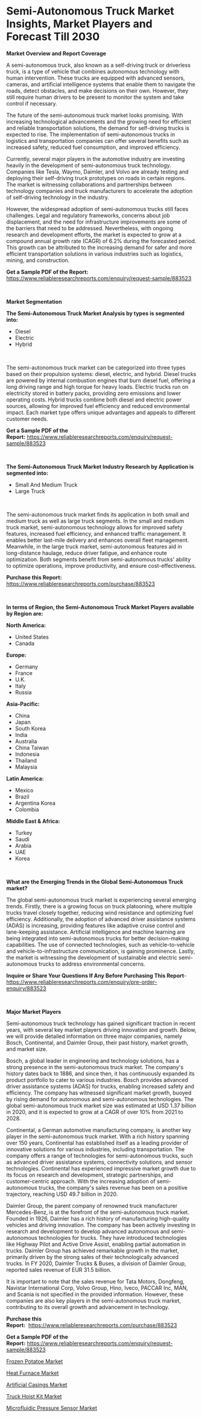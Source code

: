 <p><h1>Semi-Autonomous Truck Market Insights, Market Players and Forecast Till 2030</h1></p><p><strong>Market Overview and Report Coverage</strong></p>
<p><p>A semi-autonomous truck, also known as a self-driving truck or driverless truck, is a type of vehicle that combines autonomous technology with human intervention. These trucks are equipped with advanced sensors, cameras, and artificial intelligence systems that enable them to navigate the roads, detect obstacles, and make decisions on their own. However, they still require human drivers to be present to monitor the system and take control if necessary.</p><p>The future of the semi-autonomous truck market looks promising. With increasing technological advancements and the growing need for efficient and reliable transportation solutions, the demand for self-driving trucks is expected to rise. The implementation of semi-autonomous trucks in logistics and transportation companies can offer several benefits such as increased safety, reduced fuel consumption, and improved efficiency.</p><p>Currently, several major players in the automotive industry are investing heavily in the development of semi-autonomous truck technology. Companies like Tesla, Waymo, Daimler, and Volvo are already testing and deploying their self-driving truck prototypes on roads in certain regions. The market is witnessing collaborations and partnerships between technology companies and truck manufacturers to accelerate the adoption of self-driving technology in the industry.</p><p>However, the widespread adoption of semi-autonomous trucks still faces challenges. Legal and regulatory frameworks, concerns about job displacement, and the need for infrastructure improvements are some of the barriers that need to be addressed. Nevertheless, with ongoing research and development efforts, the market is expected to grow at a compound annual growth rate (CAGR) of 6.2% during the forecasted period. This growth can be attributed to the increasing demand for safer and more efficient transportation solutions in various industries such as logistics, mining, and construction.</p></p>
<p><strong>Get a Sample PDF of the Report:</strong> <a href="https://www.reliableresearchreports.com/enquiry/request-sample/883523">https://www.reliableresearchreports.com/enquiry/request-sample/883523</a></p>
<p>&nbsp;</p>
<p><strong>Market Segmentation</strong></p>
<p><strong>The Semi-Autonomous Truck Market Analysis by types is segmented into:</strong></p>
<p><ul><li>Diesel</li><li>Electric</li><li>Hybrid</li></ul></p>
<p>&nbsp;</p>
<p><p>The semi-autonomous truck market can be categorized into three types based on their propulsion systems: diesel, electric, and hybrid. Diesel trucks are powered by internal combustion engines that burn diesel fuel, offering a long driving range and high torque for heavy loads. Electric trucks run on electricity stored in battery packs, providing zero emissions and lower operating costs. Hybrid trucks combine both diesel and electric power sources, allowing for improved fuel efficiency and reduced environmental impact. Each market type offers unique advantages and appeals to different customer needs.</p></p>
<p><strong>Get a Sample PDF of the Report:</strong>&nbsp;<a href="https://www.reliableresearchreports.com/enquiry/request-sample/883523">https://www.reliableresearchreports.com/enquiry/request-sample/883523</a></p>
<p>&nbsp;</p>
<p><strong>The Semi-Autonomous Truck Market Industry Research by Application is segmented into:</strong></p>
<p><ul><li>Small And Medium Truck</li><li>Large Truck</li></ul></p>
<p>&nbsp;</p>
<p><p>The semi-autonomous truck market finds its application in both small and medium truck as well as large truck segments. In the small and medium truck market, semi-autonomous technology allows for improved safety features, increased fuel efficiency, and enhanced traffic management. It enables better last-mile delivery and enhances overall fleet management. Meanwhile, in the large truck market, semi-autonomous features aid in long-distance haulage, reduce driver fatigue, and enhance route optimization. Both segments benefit from semi-autonomous trucks' ability to optimize operations, improve productivity, and ensure cost-effectiveness.</p></p>
<p><strong>Purchase this Report:</strong>&nbsp; <a href="https://www.reliableresearchreports.com/purchase/883523">https://www.reliableresearchreports.com/purchase/883523</a></p>
<p>&nbsp;</p>
<p><strong>In terms of Region, the Semi-Autonomous Truck Market Players available by Region are:</strong></p>
<p>
    <p> <strong> North America: </strong>
        <ul>
            <li>United States</li>
            <li>Canada</li>
        </ul>
        </p> 
    <p> <strong> Europe: </strong>
        <ul>
            <li>Germany</li>
            <li>France</li>
            <li>U.K.</li>
            <li>Italy</li>
            <li>Russia</li>
        </ul>
        </p> 
    <p> <strong> Asia-Pacific: </strong>
        <ul>
            <li>China</li>
            <li>Japan</li>
            <li>South Korea</li>
            <li>India</li>
            <li>Australia</li>
            <li>China Taiwan</li>
            <li>Indonesia</li>
            <li>Thailand</li>
            <li>Malaysia</li>
        </ul>
        </p> 
    <p> <strong> Latin America: </strong>
        <ul>
            <li>Mexico</li>
            <li>Brazil</li>
            <li>Argentina Korea</li>
            <li>Colombia</li>
        </ul>
        </p> 
    <p> <strong> Middle East & Africa: </strong>
        <ul>
            <li>Turkey</li>
            <li>Saudi</li>
            <li>Arabia</li>
            <li>UAE</li>
            <li>Korea</li>
        </ul>
    </p>
    </p>
<p>&nbsp;</p>
<p><strong>What are the Emerging Trends in the Global Semi-Autonomous Truck market?</strong></p>
<p><p>The global semi-autonomous truck market is experiencing several emerging trends. Firstly, there is a growing focus on truck platooning, where multiple trucks travel closely together, reducing wind resistance and optimizing fuel efficiency. Additionally, the adoption of advanced driver assistance systems (ADAS) is increasing, providing features like adaptive cruise control and lane-keeping assistance. Artificial intelligence and machine learning are being integrated into semi-autonomous trucks for better decision-making capabilities. The use of connected technologies, such as vehicle-to-vehicle and vehicle-to-infrastructure communication, is gaining prominence. Lastly, the market is witnessing the development of sustainable and electric semi-autonomous trucks to address environmental concerns.</p></p>
<p><strong>Inquire or Share Your Questions If Any Before Purchasing This Report</strong>- <a href="https://www.reliableresearchreports.com/enquiry/pre-order-enquiry/883523">https://www.reliableresearchreports.com/enquiry/pre-order-enquiry/883523</a></p>
<p>&nbsp;</p>
<p><strong>Major Market Players</strong></p>
<p><p>Semi-autonomous truck technology has gained significant traction in recent years, with several key market players driving innovation and growth. Below, we will provide detailed information on three major companies, namely Bosch, Continental, and Daimler Group, their past history, market growth, and market size.</p><p>Bosch, a global leader in engineering and technology solutions, has a strong presence in the semi-autonomous truck market. The company's history dates back to 1886, and since then, it has continuously expanded its product portfolio to cater to various industries. Bosch provides advanced driver assistance systems (ADAS) for trucks, enabling increased safety and efficiency. The company has witnessed significant market growth, buoyed by rising demand for autonomous and semi-autonomous technologies. The global semi-autonomous truck market size was estimated at USD 1.37 billion in 2020, and it is expected to grow at a CAGR of over 10% from 2021 to 2028.</p><p>Continental, a German automotive manufacturing company, is another key player in the semi-autonomous truck market. With a rich history spanning over 150 years, Continental has established itself as a leading provider of innovative solutions for various industries, including transportation. The company offers a range of technologies for semi-autonomous trucks, such as advanced driver assistance systems, connectivity solutions, and sensor technologies. Continental has experienced impressive market growth due to its focus on research and development, strategic partnerships, and customer-centric approach. With the increasing adoption of semi-autonomous trucks, the company's sales revenue has been on a positive trajectory, reaching USD 49.7 billion in 2020.</p><p>Daimler Group, the parent company of renowned truck manufacturer Mercedes-Benz, is at the forefront of the semi-autonomous truck market. Founded in 1926, Daimler has a rich history of manufacturing high-quality vehicles and driving innovation. The company has been actively investing in research and development to develop advanced autonomous and semi-autonomous technologies for trucks. They have introduced technologies like Highway Pilot and Active Drive Assist, enabling partial automation in trucks. Daimler Group has achieved remarkable growth in the market, primarily driven by the strong sales of their technologically advanced trucks. In FY 2020, Daimler Trucks & Buses, a division of Daimler Group, reported sales revenue of EUR 31.5 billion.</p><p>It is important to note that the sales revenue for Tata Motors, Dongfeng, Navistar International Corp, Volvo Group, Hino, Iveco, PACCAR Inc, MAN, and Scania is not specified in the provided information. However, these companies are also key players in the semi-autonomous truck market, contributing to its overall growth and advancement in technology.</p></p>
<p><strong>Purchase this Report:</strong>&nbsp;&nbsp;<a href="https://www.reliableresearchreports.com/purchase/883523">https://www.reliableresearchreports.com/purchase/883523</a></p>
<p></p>
<p><strong>Get a Sample PDF of the Report:</strong>&nbsp;<a href="https://www.reliableresearchreports.com/enquiry/request-sample/883523">https://www.reliableresearchreports.com/enquiry/request-sample/883523</a></p>
<p><p><a href="https://medium.com/@justicelang2023/frozen-potatoe-market-trends-forecast-and-competitive-analysis-to-2030-f85b9bd89aa3">Frozen Potatoe Market</a></p><p><a href="https://www.linkedin.com/pulse/heat-furnace-market-share-amp-new-trends-analysis-report-vbuze/">Heat Furnace Market</a></p><p><a href="https://medium.com/@lincolnfeil/artificial-casings-market-analysis-and-sze-forecasted-for-period-from-2023-to-2030-8154cc5aa125">Artificial Casings Market</a></p><p><a href="https://www.linkedin.com/pulse/truck-hoist-kit-market-size-share-global-analysis-report-eb1we/">Truck Hoist Kit Market</a></p><p><a href="https://www.linkedin.com/pulse/decoding-microfluidic-pressure-sensor-market-deep-dive-latest-vrm0e/">Microfluidic Pressure Sensor Market</a></p></p>